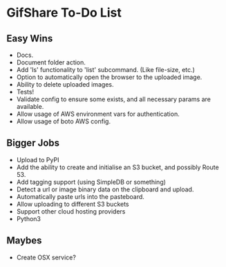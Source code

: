 GifShare To-Do List
===================

Easy Wins
---------
* Docs.
* Document folder action.
* Add 'ls' functionality to 'list' subcommand. (Like file-size, etc.)
* Option to automatically open the browser to the uploaded image.
* Ability to delete uploaded images.
* Tests!
* Validate config to ensure some exists, and all necessary params are available.
* Allow usage of AWS environment vars for authentication.
* Allow usage of boto AWS config.

Bigger Jobs
-----------
* Upload to PyPI
* Add the ability to create and initialise an S3 bucket, and possibly Route 53.
* Add tagging support (using SimpleDB or something)
* Detect a url or image binary data on the clipboard and upload.
* Automatically paste urls into the pasteboard.
* Allow uploading to different S3 buckets
* Support other cloud hosting providers
* Python3

Maybes
------
* Create OSX service?
